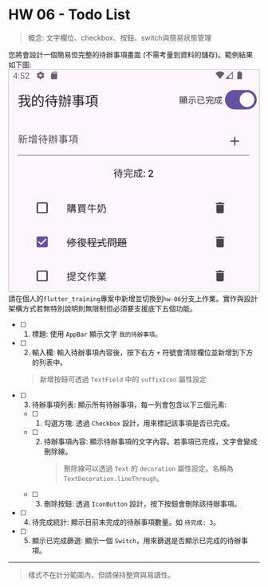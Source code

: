 # HW 06 - Todo List
> 概念: 文字欄位、checkbox、按鈕、switch與簡易狀態管理

您將會設計一個簡易但完整的待辦事項畫面 (不需考量到資料的儲存)。範例結果如下圖:
![alt text](Images/todo_list.png)
請在個人的`flutter_training`專案中新增並切換到`hw-06`分支上作業。實作與設計架構方式若無特別說明則無限制但必須要支援底下五個功能。
- [ ] 1. 標題: 使用 `AppBar` 顯示文字 `我的待辦事項`。
- [ ] 2. 輸入欄: 輸入待辦事項內容後，按下右方 `+` 符號會清除欄位並新增到下方的列表中。
   > 新增按鈕可透過 `TextField` 中的 `suffixIcon` 屬性設定
- [ ] 3. 待辦事項列表: 顯示所有待辦事項，每一列會包含以下三個元素:
   - [ ] 1. 勾選方塊: 透過 `Checkbox` 設計，用來標記該事項是否已完成。
   - [ ] 2. 待辦事項內容: 顯示待辦事項的文字內容。若事項已完成，文字會變成刪除線。
        > 刪除線可以透過 `Text` 的 `decoration` 屬性設定。名稱為 `TextDecoration.lineThrough`。
   - [ ] 3. 刪除按鈕: 透過 `IconButton` 設計，按下按鈕會刪除該待辦事項。
- [ ] 4. 待完成統計: 顯示目前未完成的待辦事項數量。如 `待完成: 3`。
- [ ] 5. 顯示已完成篩選: 顯示一個 `Switch`，用來篩選是否顯示已完成的待辦事項。
---

> 樣式不在計分範圍內，但請保持整齊與易讀性。

